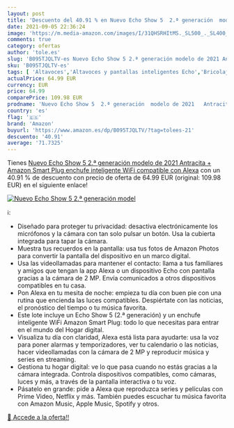 ```yaml
---
layout: post
title: 'Descuento del 40.91 % en Nuevo Echo Show 5  2.ª generación  model'
date: 2021-09-05 22:36:24
image: 'https://m.media-amazon.com/images/I/31QHSRHItMS._SL500_._SL400_.jpg'
comments: true
category: ofertas
author: 'tole.es'
slug: 'B095TJQLTV-es Nuevo Echo Show 5 2.ª generación modelo de 2021 Antracita...'
sku: 'B095TJQLTV-es'
tags: [ 'Altavoces','Altavoces y pantallas inteligentes Echo','Bricolaje y herramientas','Dispositivos Amazon','Dispositivos Amazon y Accesorios','Electrónica','Enchufes inteligentes y a control remoto','Enchufes y accesorios','Equipos de audio y Hi-Fi','Instalación eléctrica','Pantallas inteligentes','Paquetes de dispositivos','alexa','amazon','enchufe','inteligente', ]
actualPrice: 64.99 EUR
currency: EUR
price: 64.99
comparePrice: 109.98 EUR
prodname: 'Nuevo Echo Show 5  2.ª generación  modelo de 2021   Antracita + Amazon Smart Plug  enchufe inteligente WiFi   compatible con Alexa'
country: 'es'
flag: '🇪🇸'
brand: 'Amazon'
buyurl: 'https://www.amazon.es/dp/B095TJQLTV/?tag=tolees-21'
descuento: '40.91'
average: '71.7325'
---
```


Tienes [Nuevo Echo Show 5  2.ª generación  modelo de 2021   Antracita + Amazon Smart Plug  enchufe inteligente WiFi   compatible con Alexa](https://www.amazon.es/dp/B095TJQLTV/?tag=tolees-21) con un 40.91 % de descuento con precio de oferta de 64.99 EUR (original: 109.98 EUR) en el siguiente enlace!

[![Nuevo Echo Show 5  2.ª generación  model](https://m.media-amazon.com/images/I/31QHSRHItMS._SL500_._SL400_.jpg)](https://www.amazon.es/dp/B095TJQLTV/?tag=tolees-21)

ℹ️:

- Diseñado para proteger tu privacidad: desactiva electrónicamente los micrófonos y la cámara con tan solo pulsar un botón. Usa la cubierta integrada para tapar la cámara.
- Muestra tus recuerdos en la pantalla: usa tus fotos de Amazon Photos para convertir la pantalla del dispositivo en un marco digital.
- Usa las videollamadas para mantener el contacto: llama a tus familiares y amigos que tengan la app Alexa o un dispositivo Echo con pantalla gracias a la cámara de 2 MP. Envía comunicados a otros dispositivos compatibles en tu casa.
- Pon Alexa en tu mesita de noche: empieza tu día con buen pie con una rutina que encienda las luces compatibles. Despiértate con las noticias, el pronóstico del tiempo o tu música favorita.
- Este lote incluye un Echo Show 5 (2.ª generación) y un enchufe inteligente WiFi Amazon Smart Plug: todo lo que necesitas para entrar en el mundo del Hogar digital.
- Visualiza tu día con claridad, Alexa está lista para ayudarte: usa la voz para poner alarmas y temporizadores, ver tu calendario o las noticias, hacer videollamadas con la cámara de 2 MP y reproducir música y series en streaming.
- Gestiona tu hogar digital: ve lo que pasa cuando no estás gracias a la cámara integrada. Controla dispositivos compatibles, como cámaras, luces y más, a través de la pantalla interactiva o tu voz.
- Pásatelo en grande: pide a Alexa que reproduzca series y películas con Prime Video, Netflix y más. También puedes escuchar tu música favorita con Amazon Music, Apple Music, Spotify y otros.

[🛒 Accede a la oferta!!](https://www.amazon.es/dp/B095TJQLTV/?tag=tolees-21)
